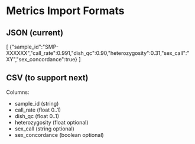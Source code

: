 # Metrics Import Formats

## JSON (current)
[
  {"sample_id":"SMP-XXXXXX","call_rate":0.991,"dish_qc":0.90,"heterozygosity":0.31,"sex_call":"XY","sex_concordance":true}
]

## CSV (to support next)
Columns:
- sample_id (string)
- call_rate (float 0..1)
- dish_qc (float 0..1)
- heterozygosity (float optional)
- sex_call (string optional)
- sex_concordance (boolean optional)
